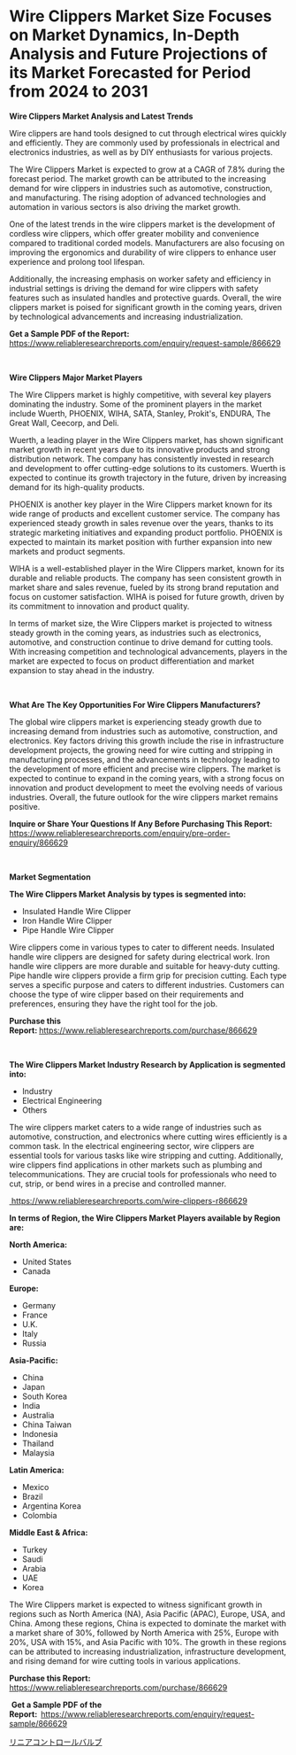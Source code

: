 <p><h1>Wire Clippers Market Size Focuses on Market Dynamics, In-Depth Analysis and Future Projections of its Market Forecasted for Period from 2024 to 2031</h1></p><p><strong>Wire Clippers Market Analysis and Latest Trends</strong></p>
<p><p>Wire clippers are hand tools designed to cut through electrical wires quickly and efficiently. They are commonly used by professionals in electrical and electronics industries, as well as by DIY enthusiasts for various projects.</p><p>The Wire Clippers Market is expected to grow at a CAGR of 7.8% during the forecast period. The market growth can be attributed to the increasing demand for wire clippers in industries such as automotive, construction, and manufacturing. The rising adoption of advanced technologies and automation in various sectors is also driving the market growth.</p><p>One of the latest trends in the wire clippers market is the development of cordless wire clippers, which offer greater mobility and convenience compared to traditional corded models. Manufacturers are also focusing on improving the ergonomics and durability of wire clippers to enhance user experience and prolong tool lifespan.</p><p>Additionally, the increasing emphasis on worker safety and efficiency in industrial settings is driving the demand for wire clippers with safety features such as insulated handles and protective guards. Overall, the wire clippers market is poised for significant growth in the coming years, driven by technological advancements and increasing industrialization.</p></p>
<p><strong>Get a Sample PDF of the Report:&nbsp;</strong> <a href="https://www.reliableresearchreports.com/enquiry/request-sample/866629">https://www.reliableresearchreports.com/enquiry/request-sample/866629</a></p>
<p>&nbsp;</p>
<p><strong>Wire Clippers Major Market Players</strong></p>
<p><p>The Wire Clippers market is highly competitive, with several key players dominating the industry. Some of the prominent players in the market include Wuerth, PHOENIX, WIHA, SATA, Stanley, Prokit's, ENDURA, The Great Wall, Ceecorp, and Deli.</p><p>Wuerth, a leading player in the Wire Clippers market, has shown significant market growth in recent years due to its innovative products and strong distribution network. The company has consistently invested in research and development to offer cutting-edge solutions to its customers. Wuerth is expected to continue its growth trajectory in the future, driven by increasing demand for its high-quality products.</p><p>PHOENIX is another key player in the Wire Clippers market known for its wide range of products and excellent customer service. The company has experienced steady growth in sales revenue over the years, thanks to its strategic marketing initiatives and expanding product portfolio. PHOENIX is expected to maintain its market position with further expansion into new markets and product segments.</p><p>WIHA is a well-established player in the Wire Clippers market, known for its durable and reliable products. The company has seen consistent growth in market share and sales revenue, fueled by its strong brand reputation and focus on customer satisfaction. WIHA is poised for future growth, driven by its commitment to innovation and product quality.</p><p>In terms of market size, the Wire Clippers market is projected to witness steady growth in the coming years, as industries such as electronics, automotive, and construction continue to drive demand for cutting tools. With increasing competition and technological advancements, players in the market are expected to focus on product differentiation and market expansion to stay ahead in the industry.</p></p>
<p>&nbsp;</p>
<p><strong>What Are The Key Opportunities For Wire Clippers Manufacturers?</strong></p>
<p><p>The global wire clippers market is experiencing steady growth due to increasing demand from industries such as automotive, construction, and electronics. Key factors driving this growth include the rise in infrastructure development projects, the growing need for wire cutting and stripping in manufacturing processes, and the advancements in technology leading to the development of more efficient and precise wire clippers. The market is expected to continue to expand in the coming years, with a strong focus on innovation and product development to meet the evolving needs of various industries. Overall, the future outlook for the wire clippers market remains positive.</p></p>
<p><strong>Inquire or Share Your Questions If Any Before Purchasing This Report:</strong> <a href="https://www.reliableresearchreports.com/enquiry/pre-order-enquiry/866629">https://www.reliableresearchreports.com/enquiry/pre-order-enquiry/866629</a></p>
<p>&nbsp;</p>
<p><strong>Market Segmentation</strong></p>
<p><strong>The Wire Clippers Market Analysis by types is segmented into:</strong></p>
<p><ul><li>Insulated Handle Wire Clipper</li><li>Iron Handle Wire Clipper</li><li>Pipe Handle Wire Clipper</li></ul></p>
<p><p>Wire clippers come in various types to cater to different needs. Insulated handle wire clippers are designed for safety during electrical work. Iron handle wire clippers are more durable and suitable for heavy-duty cutting. Pipe handle wire clippers provide a firm grip for precision cutting. Each type serves a specific purpose and caters to different industries. Customers can choose the type of wire clipper based on their requirements and preferences, ensuring they have the right tool for the job.</p></p>
<p><strong>Purchase this Report:&nbsp;</strong><a href="https://www.reliableresearchreports.com/purchase/866629">https://www.reliableresearchreports.com/purchase/866629</a></p>
<p>&nbsp;</p>
<p><strong>The Wire Clippers Market Industry Research by Application is segmented into:</strong></p>
<p><ul><li>Industry</li><li>Electrical Engineering</li><li>Others</li></ul></p>
<p><p>The wire clippers market caters to a wide range of industries such as automotive, construction, and electronics where cutting wires efficiently is a common task. In the electrical engineering sector, wire clippers are essential tools for various tasks like wire stripping and cutting. Additionally, wire clippers find applications in other markets such as plumbing and telecommunications. They are crucial tools for professionals who need to cut, strip, or bend wires in a precise and controlled manner.</p></p>
<p><a href="https://www.reliableresearchreports.com/wire-clippers-r866629">&nbsp;https://www.reliableresearchreports.com/wire-clippers-r866629</a></p>
<p><strong>In terms of Region, the Wire Clippers Market Players available by Region are:</strong></p>
<p>
    <p> <strong> North America: </strong>
        <ul>
            <li>United States</li>
            <li>Canada</li>
        </ul>
        </p> 
    <p> <strong> Europe: </strong>
        <ul>
            <li>Germany</li>
            <li>France</li>
            <li>U.K.</li>
            <li>Italy</li>
            <li>Russia</li>
        </ul>
        </p> 
    <p> <strong> Asia-Pacific: </strong>
        <ul>
            <li>China</li>
            <li>Japan</li>
            <li>South Korea</li>
            <li>India</li>
            <li>Australia</li>
            <li>China Taiwan</li>
            <li>Indonesia</li>
            <li>Thailand</li>
            <li>Malaysia</li>
        </ul>
        </p> 
    <p> <strong> Latin America: </strong>
        <ul>
            <li>Mexico</li>
            <li>Brazil</li>
            <li>Argentina Korea</li>
            <li>Colombia</li>
        </ul>
        </p> 
    <p> <strong> Middle East & Africa: </strong>
        <ul>
            <li>Turkey</li>
            <li>Saudi</li>
            <li>Arabia</li>
            <li>UAE</li>
            <li>Korea</li>
        </ul>
    </p>
    </p>
<p><p>The Wire Clippers market is expected to witness significant growth in regions such as North America (NA), Asia Pacific (APAC), Europe, USA, and China. Among these regions, China is expected to dominate the market with a market share of 30%, followed by North America with 25%, Europe with 20%, USA with 15%, and Asia Pacific with 10%. The growth in these regions can be attributed to increasing industrialization, infrastructure development, and rising demand for wire cutting tools in various applications.</p></p>
<p><strong>Purchase this Report: </strong><a href="https://www.reliableresearchreports.com/purchase/866629">https://www.reliableresearchreports.com/purchase/866629</a></p>
<p>&nbsp;<strong>Get a Sample PDF of the Report:&nbsp;&nbsp;</strong><a href="https://www.reliableresearchreports.com/enquiry/request-sample/866629">https://www.reliableresearchreports.com/enquiry/request-sample/866629</a></p>
<p><strong></strong></p>
<p><p><a href="https://github.com/ksxzwxabcuynh011/Market-Research-Report-List-1/blob/main/478969231222.md">リニアコントロールバルブ</a></p></p>